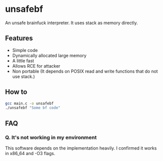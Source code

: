 # unsafebf
An unsafe brainfuck interpreter.
It uses stack as memory directly.

## Features
- Simple code
- Dynamically allocated large memory
- A little fast
- Allows RCE for attacker
- Non portable (It depends on POSIX read and write functions that do not use stack.)

## How to

```bash
gcc main.c -o unsafebf
./unsafebf "Some bf code"
```

## FAQ

### Q. It's not working in my environment
This software depends on the implementation heavily.
I confirmed it works in x86_64 and -O3 flags.
